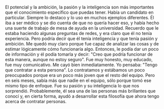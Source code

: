 El potencial y la ambición, la pasión y la inteligencia son más importantes que el conocimiento específico que puedas tener. Había un candidato en particular. Siempre lo destaco y lo uso en muchos ejemplos diferentes. Él iba a ser médico y se dio cuenta de que no quería hacer eso, y había hecho una suerte de trabajo de mesa de ayuda en la universidad. Recuerdo que le estaba haciendo algunas preguntas de redes, y era claro que él no tenía experiencia. Pero podría decir que él tenía inteligencia y que tenía pasión y ambición. Me quedó muy claro porque fue capaz de analizar las cosas y de estimar lógicamente cómo funcionaría algo. Entonces, le podía dar un poco de información y él podía tomarla y decir: "Creo que podría funcionar de esta manera, aunque no estoy seguro". Fue muy honesto, muy educado, fue muy comunicativo. Me cayó bien inmediatamente. Yo pensaba: "Tengo que contratar a esta persona". Lo contratamos y estábamos un poco preocupados porque era un poco más joven que el resto del equipo. Pero en seis meses, sabía más que nadie en el equipo, sólo porque tomó ese mismo tipo de enfoque. Fue su pasión y su inteligencia lo que nos sorprendió. Probablemente, él sea una de las personas más brillantes que conocí y, en cierta forma, ayudó a desarrollar esta filosofía que ahora tengo acerca de contratar personas.